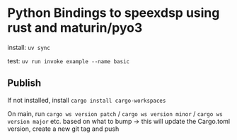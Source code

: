 # Python Bindings to speexdsp using rust and maturin/pyo3

install: `uv sync`

test: `uv run invoke example --name basic `


## Publish

If not installed, install `cargo install cargo-workspaces`

On main, run `cargo ws version patch` / `cargo ws version minor` / `cargo ws version major` etc. based on what to bump
-> this will update the Cargo.toml version, create a new git tag and push